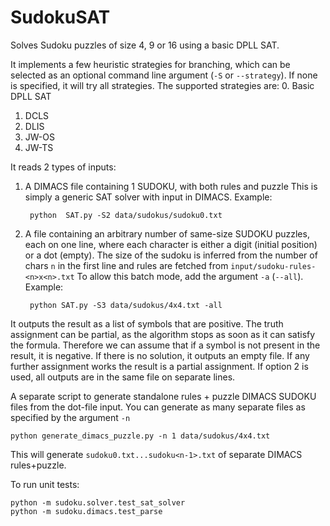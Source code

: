 # SudokuSAT
Solves Sudoku puzzles of size 4, 9 or 16 using a basic DPLL SAT.

It implements a few heuristic strategies for branching, which can be selected as an optional command line argument (``-S`` or ``--strategy``). If none is specified, it will try all strategies. The supported strategies are:
0. Basic DPLL SAT
1. DCLS
2. DLIS
3. JW-OS
4. JW-TS

It reads 2 types of inputs:
1. A DIMACS file containing 1 SUDOKU, with both rules and puzzle
This is simply a generic SAT solver with input in DIMACS. Example:

        python  SAT.py -S2 data/sudokus/sudoku0.txt

2. A file containing an arbitrary number of same-size SUDOKU puzzles, each on one line,
where each character is either a digit (initial position) or a dot (empty).
The size of the sudoku is inferred from the number of chars ``n`` in the first line and rules are fetched from ``input/sudoku-rules-<n>x<n>.txt``
To allow this batch mode, add the argument ``-a`` (``--all``). Example:

        python SAT.py -S3 data/sudokus/4x4.txt -all

It outputs the result as a list of symbols that are positive. The truth assignment can be partial, as the algorithm stops as soon as it can satisfy the formula. Therefore we can assume that if a symbol is not present in the result, it is negative.
If there is no solution, it outputs an empty file. If any further assignment works the result is a partial assignment.
If option 2 is used, all outputs are in the same file on separate lines.

A separate script to generate standalone rules + puzzle DIMACS SUDOKU files from the dot-file input. You can generate as many separate files as specified by the argument ``-n``

    python generate_dimacs_puzzle.py -n 1 data/sudokus/4x4.txt

This will generate ``sudoku0.txt...sudoku<n-1>.txt`` of separate DIMACS rules+puzzle.

To run unit tests:

    python -m sudoku.solver.test_sat_solver
    python -m sudoku.dimacs.test_parse
